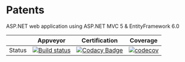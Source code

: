 # Patents
ASP.NET web application using ASP.NET MVC 5 & EntityFramework 6.0

||Appveyor|Certification|Coverage|
|:---:|:---:|:---:|:---:|
|Status|[![Build status](https://ci.appveyor.com/api/projects/status/puo2h4ml48dibhj5?svg=true)](https://ci.appveyor.com/project/AlexS98/patents)|[![Codacy Badge](https://api.codacy.com/project/badge/Grade/91f6c4a4db9f4a02ba6c899f424d76ff)](https://www.codacy.com/app/AlexS98/Patents?utm_source=github.com&amp;utm_medium=referral&amp;utm_content=AlexS98/Patents&amp;utm_campaign=Badge_Grade)|[![codecov](https://codecov.io/gh/AlexS98/Patents/branch/master/graph/badge.svg)](https://codecov.io/gh/AlexS98/Patents)|
